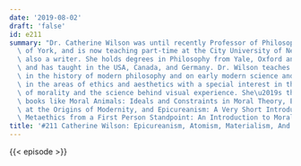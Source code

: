 ```yaml
---
date: '2019-08-02'
draft: 'false'
id: e211
summary: "Dr. Catherine Wilson was until recently Professor of Philosophy at the University\
  \ of York, and is now teaching part-time at the City University of New York, and\
  \ also a writer. She holds degrees in Philosophy from Yale, Oxford and Princeton\
  \ and has taught in the USA, Canada, and Germany. Dr. Wilson teaches and writes\
  \ in the history of modern philosophy and on early modern science and also works\
  \ in the areas of ethics and aesthetics with a special interest in the evolution\
  \ of morality and the science behind visual experience. She\u2019s the author of\
  \ books like Moral Animals: Ideals and Constraints in Moral Theory, Epicureanism\
  \ at the Origins of Modernity, and Epicureanism: A Very Short Introduction, and\
  \ Metaethics from a First Person Standpoint: An Introduction to Moral Philosophy."
title: '#211 Catherine Wilson: Epicureanism, Atomism, Materialism, And Modernity'
---
```

{{< episode >}}
